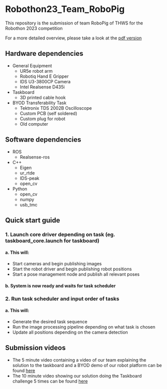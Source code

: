 # Robothon23_Team_RoboPig
This repository is the submission of team RoboPig of THWS for the Robothon 2023 competition 

For a more detailed overview, please take a look at the [pdf version](https://github.com/Usaali/Robothon23_Team_RoboPig/blob/main/Submission%20for%20Robothon%202023.pdf)

## Hardware dependencies
- General Equipment
  - UR5e robot arm
  - Robotiq Hand E Gripper 
  - IDS U3-3800CP Camera
  - Intel Realsense D435i
- Taskboard
  - 3D printed cable hook
- BYOD Transferability Task
  - Tektronix TDS 2002B Oscilloscope
  - Custom PCB (self soldered)
  - Custom plug for robot
  - Old computer

## Software dependencies
- ROS
  - Realsense-ros
- C++
  - Eigen
  - ur_rtde
  - IDS-peak
  - open_cv
- Python
  - open_cv
  - numpy
  - usb_tmc

## Quick start guide
### 1. Launch core driver depending on task (eg. taskboard_core.launch for taskboard)
#### a. This will:
- Start cameras and begin publishing images
- Start the robot driver and begin publishing robot positions
- Start a pose management node and publish all relevant poses
		
#### b. System is now ready and waits for task scheduler
	
### 2. Run task scheduler and input order of tasks
#### a. This will:
- Generate the desired task sequence 
- Run the image processing pipeline depending on what task is chosen
- Update all positions depending on the camera detection

## Submission videos
- The 5 minute video containing a video of our team explaining the solution to the taskboard and a BYOD demo of our robot platform can be found [here](https://cloud.fhws.de/s/XMiiNnsXjnTxfKD)
- The 10 minute video showing our solution doing the Taskboard challenge 5 times can be found [here](https://cloud.fhws.de/s/nXWnQFLCZbzyewY)
